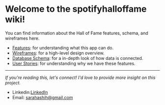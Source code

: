 # Welcome to the spotifyhalloffame wiki!

You can find information about the Hall of Fame features, schema, and wireframes here.
* [Features](https://github.com/sarahshihmi/spotifyhalloffame/wiki/Features): for understanding what this app can do.
* [Wireframes](https://github.com/sarahshihmi/spotifyhalloffame/wiki/Wireframes): for a high-level design overview.
* [Database Schema](https://github.com/sarahshihmi/spotifyhalloffame/wiki/Database-Schema): for a in-depth look of how data is connected.
* [User Stories](https://github.com/sarahshihmi/spotifyhalloffame/wiki/User-Stories): for understanding why we have these features.


***

_If you're reading this, let's connect! I'd love to provide more insight on this project._

* Linkedin:[LinkedIn](https://www.linkedin.com/in/sarahashih/)
* Email: sarahashih@gmail.com
